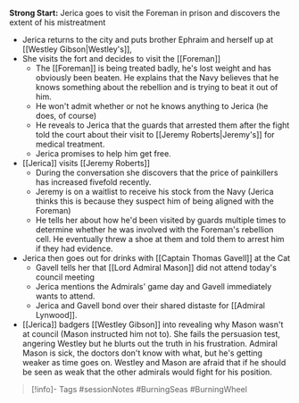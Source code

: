 **Strong Start:** Jerica goes to visit the Foreman in prison and discovers the extent of his mistreatment

- Jerica returns to the city and puts brother Ephraim and herself up at [[Westley Gibson|Westley's]],
- She visits the fort and decides to visit the [[Foreman]]
	- The [[Foreman]] is being treated badly, he's lost weight and has obviously been beaten.  He explains that the Navy believes that he knows something about the rebellion and is trying to beat it out of him.
	- He won't admit whether or not he knows anything to Jerica (he does, of course)
	- He reveals to Jerica that the guards that arrested them after the fight told the court about their visit to [[Jeremy Roberts|Jeremy's]] for medical treatment.
	- Jerica promises to help him get free.
- [[Jerica]] visits [[Jeremy Roberts]]
	- During the conversation she discovers that the price of painkillers has increased fivefold recently.
	- Jeremy is on a waitlist to receive his stock from the Navy (Jerica thinks this is because they suspect him of being aligned with the Foreman)
	- He tells her about how he'd been visited by guards multiple times to determine whether he was involved with the Foreman's rebellion cell.  He eventually threw a shoe at them and told them to arrest him if they had evidence.
- Jerica then goes out for drinks with [[Captain Thomas Gavell]] at the Cat
	- Gavell tells her that [[Lord Admiral Mason]] did not attend today's council meeting
	- Jerica mentions the Admirals' game day and Gavell immediately wants to attend.
	- Jerica and Gavell bond over their shared distaste for [[Admiral Lynwood]].
- [[Jerica]] badgers [[Westley Gibson]] into revealing why Mason wasn't at council (Mason instructed him not to).  She fails the persuasion test, angering Westley but he blurts out the truth in his frustration.  Admiral Mason is sick, the doctors don't know with what, but he's getting weaker as time goes on.  Westley and Mason are afraid that if he should be seen as weak that the other admirals would fight for his position.

> [!info]- Tags
> #sessionNotes #BurningSeas #BurningWheel 

